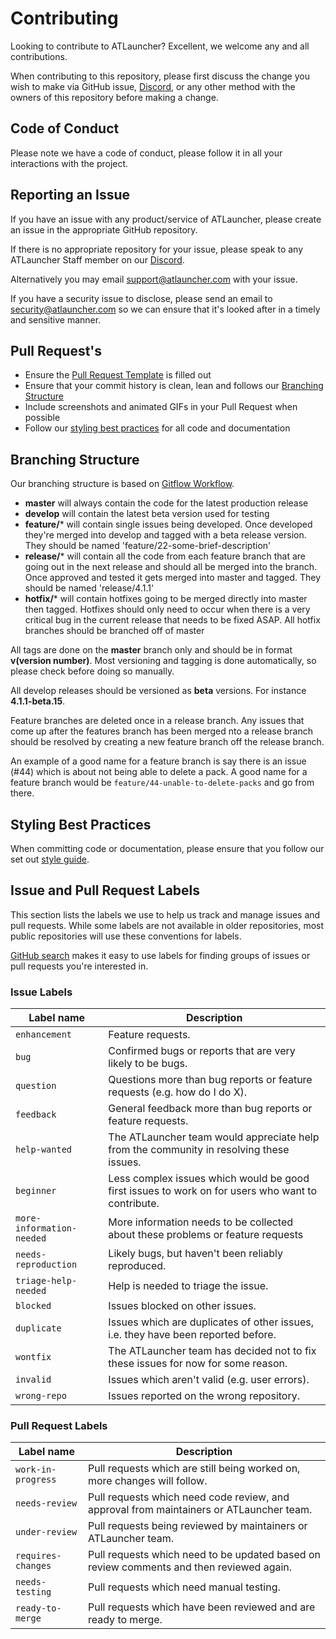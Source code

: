 # Contributing

Looking to contribute to ATLauncher? Excellent, we welcome any and all contributions.

When contributing to this repository, please first discuss the change you wish to make via GitHub issue,
[Discord](https://atl.pw/discord), or any other method with the owners of this repository before making a change.

## Code of Conduct

Please note we have a code of conduct, please follow it in all your interactions with the project.

## Reporting an Issue

If you have an issue with any product/service of ATLauncher, please create an issue in the appropriate GitHub
repository.

If there is no appropriate repository for your issue, please speak to any ATLauncher Staff member on our
[Discord](https://atl.pw/discord).

Alternatively you may email support@atlauncher.com with your issue.

If you have a security issue to disclose, please send an email to security@atlauncher.com so we can ensure that it's
looked after in a timely and sensitive manner.

## Pull Request's

* Ensure the [Pull Request Template](PULL_REQUEST_TEMPLATE.md) is filled out
* Ensure that your commit history is clean, lean and follows our [Branching Structure](#branching-structure)
* Include screenshots and animated GIFs in your Pull Request when possible
* Follow our [styling best practices](#styling-best-practices) for all code and documentation

## Branching Structure

Our branching structure is based on
[Gitflow Workflow](https://www.atlassian.com/git/tutorials/comparing-workflows/gitflow-workflow).

* **master** will always contain the code for the latest production release
* **develop** will contain the latest beta version used for testing
* **feature/*** will contain single issues being developed. Once developed they're merged into develop and tagged with
  a beta release version. They should be named 'feature/22-some-brief-description'
* **release/*** will contain all the code from each feature branch that are going out in the next release and should
  all be merged into the branch. Once approved and tested it gets merged into master and tagged. They should be named
  'release/4.1.1'
* **hotfix/*** will contain hotfixes going to be merged directly into master then tagged. Hotfixes should only need to
  occur when there is a very critical bug in the current release that needs to be fixed ASAP. All hotfix branches should
  be branched off of master

All tags are done on the **master** branch only and should be in format **v(version number)**. Most versioning and
tagging is done automatically, so please check before doing so manually.

All develop releases should be versioned as **beta** versions. For instance **4.1.1-beta.15**.

Feature branches are deleted once in a release branch. Any issues that come up after the features branch has been merged
nto a release branch should be resolved by creating a new feature branch off the release branch.

An example of a good name for a feature branch is say there is an issue (#44) which is about not being able to delete a
pack. A good name for a feature branch would be `feature/44-unable-to-delete-packs` and go from there.

## Styling Best Practices

When committing code or documentation, please ensure that you follow our set out
[style guide](https://github.com/ATLauncher/style-guide).

## Issue and Pull Request Labels

This section lists the labels we use to help us track and manage issues and pull requests. While some labels are not
available in older repositories, most public repositories will use these conventions for labels.

[GitHub search](https://help.github.com/articles/searching-issues/) makes it easy to use labels for finding groups of
issues or pull requests you're interested in.

### Issue Labels

| Label name | Description |
| --- | --- |
| `enhancement` | Feature requests. |
| `bug` | Confirmed bugs or reports that are very likely to be bugs. |
| `question` | Questions more than bug reports or feature requests (e.g. how do I do X). |
| `feedback` | General feedback more than bug reports or feature requests. |
| `help-wanted` | The ATLauncher team would appreciate help from the community in resolving these issues. |
| `beginner` | Less complex issues which would be good first issues to work on for users who want to contribute. |
| `more-information-needed` | More information needs to be collected about these problems or feature requests |
| `needs-reproduction` | Likely bugs, but haven't been reliably reproduced. |
| `triage-help-needed` | Help is needed to triage the issue. |
| `blocked` | Issues blocked on other issues. |
| `duplicate` | Issues which are duplicates of other issues, i.e. they have been reported before. |
| `wontfix` | The ATLauncher team has decided not to fix these issues for now for some reason. |
| `invalid` | Issues which aren't valid (e.g. user errors). |
| `wrong-repo` | Issues reported on the wrong repository. |

### Pull Request Labels

| Label name | Description
| --- | --- |
| `work-in-progress` | Pull requests which are still being worked on, more changes will follow. |
| `needs-review` | Pull requests which need code review, and approval from maintainers or ATLauncher team. |
| `under-review` | Pull requests being reviewed by maintainers or ATLauncher team. |
| `requires-changes` | Pull requests which need to be updated based on review comments and then reviewed again. |
| `needs-testing` | Pull requests which need manual testing. |
| `ready-to-merge` | Pull requests which have been reviewed and are ready to merge. |
